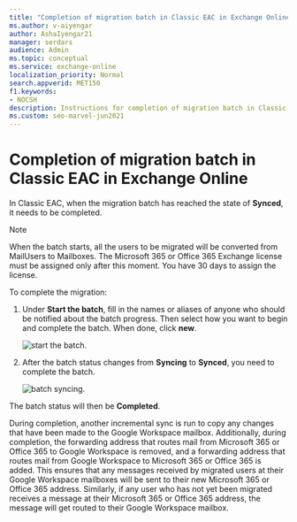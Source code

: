 ```yaml
---
title: "Completion of migration batch in Classic EAC in Exchange Online"
ms.author: v-aiyengar
author: AshaIyengar21
manager: serdars
audience: Admin
ms.topic: conceptual
ms.service: exchange-online
localization_priority: Normal
search.appverid: MET150
f1.keywords:
- NOCSH
description: Instructions for completion of migration batch in Classic EAC.
ms.custom: seo-marvel-jun2021
---
```


# Completion of migration batch in Classic EAC in Exchange Online

In Classic EAC, when the migration batch has reached the state of **Synced**, it needs to be completed.

> [!NOTE]
> When the batch starts, all the users to be migrated will be converted from MailUsers to Mailboxes. The Microsoft 365 or Office 365 Exchange license must be assigned only after this moment. You have 30 days to assign the license.

To complete the migration:

1. Under **Start the batch**, fill in the names or aliases of anyone who should be notified about the batch progress. Then select how you want to begin and complete the batch. When done, click **new**.

    ![start the batch.](../media/gsuite-mig-17-eac-start.png)

1. After the batch status changes from **Syncing** to **Synced**, you need to complete the batch. 

    ![batch syncing.](../media/gsuite-mig-18-eac-syncing.png)

The batch status will then be **Completed**.

During completion, another incremental sync is run to copy any changes that have been made to the Google Workspace mailbox. Additionally, during completion, the forwarding address that routes mail from Microsoft 365 or Office 365 to Google Workspace is removed, and a forwarding address that routes mail from Google Workspace to Microsoft 365 or Office 365 is added. This ensures that any messages received by migrated users at their Google Workspace mailboxes will be sent to their new Microsoft 365 or Office 365 address. Similarly, if any user who has not yet been migrated receives a message at their Microsoft 365 or Office 365 address, the message will get routed to their Google Workspace mailbox.
